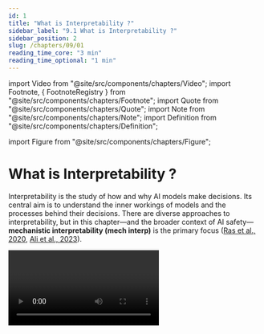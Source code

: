 ```yaml
---
id: 1
title: "What is Interpretability ?"
sidebar_label: "9.1 What is Interpretability ?"
sidebar_position: 2
slug: /chapters/09/01
reading_time_core: "3 min"
reading_time_optional: "1 min"
---
```

import Video from "@site/src/components/chapters/Video";
import Footnote, { FootnoteRegistry } from "@site/src/components/chapters/Footnote";
import Quote from "@site/src/components/chapters/Quote";
import Note from "@site/src/components/chapters/Note";
import Definition from "@site/src/components/chapters/Definition";

import Figure from "@site/src/components/chapters/Figure";

# What is Interpretability ?

Interpretability is the study of how and why AI models make decisions. Its central aim is to understand the inner workings of models and the processes behind their decisions. There are diverse approaches to interpretability, but in this chapter—and the broader context of AI safety—**mechanistic interpretability (mech interp)** is the primary focus ([Ras et al., 2020](https://arxiv.org/abs/2004.14545), [Ali et al., 2023](https://www.sciencedirect.com/science/article/pii/S1566253523001148)).<Footnote id="footnote_interp_overview" number="1" text="For an overview of the broader interpretability landscape see ([Ras et al., 2020](https://arxiv.org/abs/2004.14545); [Ali et al., 2023](https://www.sciencedirect.com/science/article/pii/S1566253523001148))" />



<Video type="youtube" videoId="UGO_Ehywuxc" number="3" label="9.3" caption="Optional video explanation of mechanistic interpretability." />

## **Mechanistic Interpretability Mechanistic Interpretability: The Bottom-Up Approach.** Mechanistic interpretability seeks to reverse-engineer neural networks to uncover how their internal components—such as neurons, weights, and layers—work together to process information. This approach starts at the lowest level of abstraction and builds understanding piece by piece: this is why it’s considered a bottom-up approach. By analyzing these basic components, we hope we can piece together how the network processes information and makes decisions. {#01}

For example, mechanistic interpretability could explain how a neural network recognizes objects in an image or generates language, down to the contributions of individual neurons or attention heads. The hope is that this level of detail will allow researchers to diagnose and potentially fix unwanted behaviors in AI systems.

**Other Approaches to Interpretability.** While mechanistic interpretability is a strong focus in AI safety, it is not the only approach. Other methods provide complementary perspectives:

- **Concept-Based Interpretability:** Contrarily to mechanistic interpretability, concept-based interpretability takes a** top-down approach:** instead of analyzing neurons or weights on a granular level, it focuses on understanding how the network manipulates **high-level concepts** ([Belinkov, 2022](https://aclanthology.org/2022.cl-1.7/)). For instance, *representation engineering *—a concept-based research agenda— explores how models encode concepts like "honesty" and how those representations can be adjusted to produce more honest outputs ([Zou et al., 2023](https://www.semanticscholar.org/paper/Representation-Engineering%3A-A-Top-Down-Approach-to-Zou-Phan/aac3469581061cd5b46440c3eeca91c385d54ccf)).

- **Developmental Interpretability:** This approach examines how model capabilities and internal representations **evolve during training.** By understanding the emergence of behaviors or knowledge over time, researchers hope they will be able to identify the emergence of certain capabilities and prevent unwanted ones from developing ([Hoogland et al., 2023](https://www.lesswrong.com/s/SfFQE8DXbgkjk62JK/p/TjaeCWvLZtEDAS5Ex)).

- **Behavioral Interpretability:** Unlike the previous approaches, behavioral interpretability studies **input-output relationships without delving into the internal structure of models.**

<Figure src="./img/p8v_Image_1.png" alt="Enter image alt description" number="1" label="9.1" caption="A visual classification of interpretability techniques ([Bereska & Gavves, 2024](https://arxiv.org/abs/2404.14082))." />

**Why Mechanistic Interpretability Matters for AI Safety.** Mechanistic interpretability is a strong focus in AI safety because it provides a level of precision that other approaches do not. Behavioral interpretability, for instance, offers insights into how a model behaves by studying input-output relationships, but it cannot reveal how its internal structure leads to its decisions. To prevent AI models from making harmful decisions or ensuring alignment with human values, we need to understand why models make certain decisions, and potentially steer the decision-making process.

For instance, by pinpointing where harmful concepts—such as instructions for cyberattacks—are stored within a model, mechanistic interpretability tools could help erase or modify those concepts without degrading the model’s overall capabilities.

<FootnoteRegistry title="Footnotes" />
